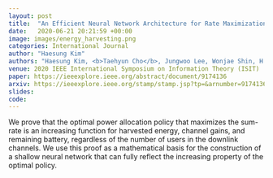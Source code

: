 ```yaml
---
layout: post
title:  "An Efficient Neural Network Architecture for Rate Maximization in Energy Harvesting Downlink Channels"
date:   2020-06-21 20:21:59 +00:00
image: images/energy_harvesting.png
categories: International Journal
author: "Haesung Kim"
authors: "Haesung Kim, <b>Taehyun Cho</b>, Jungwoo Lee, Wonjae Shin, H Vincent Poor"
venue: 2020 IEEE International Symposium on Information Theory (ISIT)
paper: https://ieeexplore.ieee.org/abstract/document/9174136
arxiv: https://ieeexplore.ieee.org/stamp/stamp.jsp?tp=&arnumber=9174136
slides: 
code: 
---
```

We prove that the optimal power allocation policy that maximizes the sum-rate is an increasing function for harvested energy, channel gains, and remaining battery, regardless of the number of users in the downlink channels. 
We use this proof as a mathematical basis for the construction of a shallow neural network that can fully reflect the increasing property of the optimal policy.
